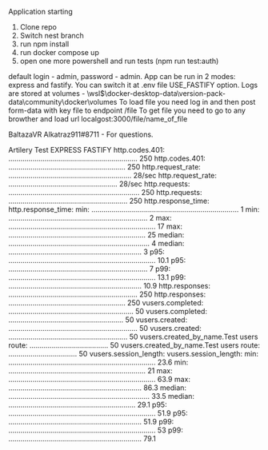 Application starting

1.  Clone repo
2. Switch nest branch
3. run npm install
4. run docker compose up
5. open one more powershell and run tests (npm run test:auth)

default login - admin, password - admin. 
App can be run in 2 modes: express and fastify. You can switch it at .env file USE_FASTIFY option. 
Logs are stored at volumes - \\wsl$\docker-desktop-data\version-pack-data\community\docker\volumes
To load file you need log in and then post form-data with key file to endpoint /file
To get file you need to go to any browther and load url localgost:3000/file/name_of_file

BaltazaVR  Alkatraz911#8711 - For questions. 


Artilery Test 
EXPRESS                                                                                   FASTIFY 
http.codes.401: ................................................................ 250      http.codes.401: .......................................................... 250
http.request_rate: ............................................................. 28/sec   http.request_rate: ...................................................... 28/sec
http.requests: ................................................................. 250      http.requests: ........................................................... 250
http.response_time:                                                                       http.response_time:
  min: ......................................................................... 1          min: ..................................................................... 2
  max: ......................................................................... 17         max: .................................................................... 25
  median: ...................................................................... 4          median: .................................................................. 3
  p95: ......................................................................... 10.1       p95: ..................................................................... 7
  p99: ......................................................................... 13.1       p99: .................................................................. 10.9
http.responses: ................................................................ 250      http.responses: .......................................................... 250
vusers.completed: .............................................................. 50       vusers.completed: ......................................................... 50
vusers.created: ................................................................ 50       vusers.created: ........................................................... 50
vusers.created_by_name.Test users route: ....................................... 50       vusers.created_by_name.Test users route: .................................. 50
vusers.session_length:                                                                    vusers.session_length:
  min: ......................................................................... 23.6       min: .................................................................... 21
  max: ......................................................................... 63.9       max: .................................................................. 86.3
  median: ...................................................................... 33.5       median: ............................................................... 29.1
  p95: ......................................................................... 51.9       p95: .................................................................. 51.9
  p99: ......................................................................... 53         p99: .................................................................. 79.1






  
  
  
  
  





  
  
  
  
  